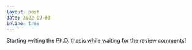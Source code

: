 ```yaml
---
layout: post
date: 2022-09-03
inline: true
---
```


Starting writing the Ph.D. thesis while waiting for the review comments!